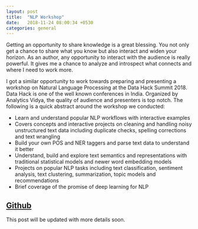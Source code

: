 ```yaml
---
layout: post
title:  "NLP Workshop"
date:   2018-11-24 08:00:34 +0530
categories: general
---
```


Getting an opportunity to share knowledge is a great blessing. You not only get a chance to share what you know but also interact and widen your horizon. As an author, any opportunity to interact with the audience is really powerful. It gives me a chance to analyze and introspect what connects and where I need to work more.

<!--more-->

I got a similar opportunity to work towards preparing and presenting a workshop on Natural Language Processing at the Data Hack Summit 2018. Data Hack is one of the well known conferences in India. Organized by Analytics Vidya, the quality of audience and presenters is top notch. The following is a quick abstract around the workshop we conducted:
+ Learn and understand popular NLP workflows with interactive examples
+ Covers concepts and interactive projects on cleaning and handling noisy unstructured text data including duplicate checks, spelling corrections and text wrangling
+ Build your own POS and NER taggers and parse text data to understand it better
+ Understand, build and explore text semantics and representations with traditional statistical models and newer word embedding models
+ Projects on popular NLP tasks including text classification, sentiment analysis, text clustering, summarization, topic models and recommendations
+ Brief coverage of the promise of deep learning for NLP

[Github](https://github.com/dipanjanS/nlp_workshop_dhs18#workshop--datahack-summit-2018)
---
This post will be updated with more details soon.
